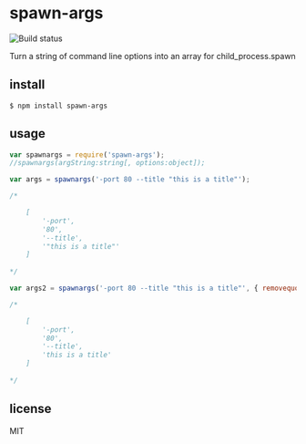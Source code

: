 spawn-args
==========

![Build status](https://api.travis-ci.org/binocarlos/spawn-args.png)

Turn a string of command line options into an array for child_process.spawn

## install

```
$ npm install spawn-args
```

## usage

```js
var spawnargs = require('spawn-args');
//spawnargs(argString:string[, options:object]);

var args = spawnargs('-port 80 --title "this is a title"');

/*

	[
		'-port',
		'80',
		'--title',
		'"this is a title"'
	]
	
*/

var args2 = spawnargs('-port 80 --title "this is a title"', { removequotes: true });

/*

	[
		'-port',
		'80',
		'--title',
		'this is a title'
	]
	
*/
```

## license

MIT
